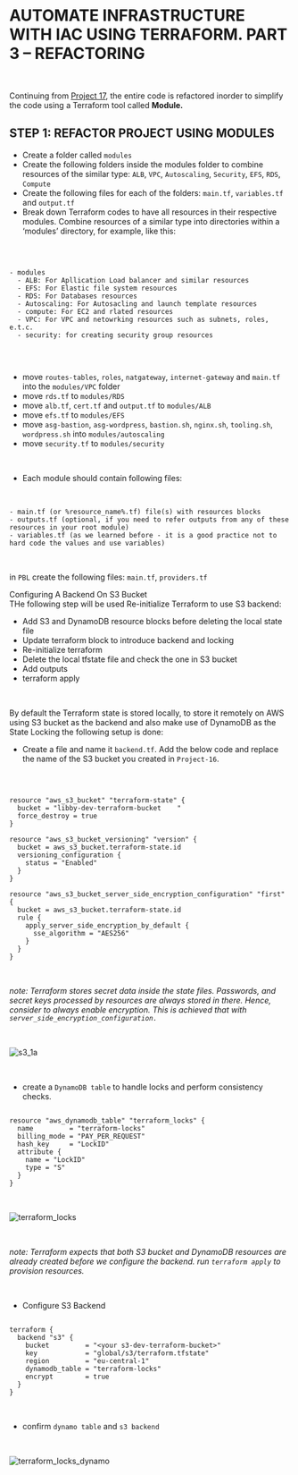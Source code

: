 # AUTOMATE INFRASTRUCTURE WITH IAC USING TERRAFORM. PART 3 – REFACTORING

<br>

Continuing from <a href="https://github.com/earchibong/devops_training/blob/main/terraform_02.md"> Project 17</a>, 
the entire code is refactored inorder to simplify the code using a Terraform tool called **Module.**

## STEP 1: REFACTOR PROJECT USING MODULES

- Create a folder called `modules`
- Create the following folders inside the modules folder to combine resources of the similar type: `ALB`, `VPC`, `Autoscaling`, `Security`, `EFS`, `RDS`, `Compute`
- Create the following files for each of the folders: `main.tf`, `variables.tf` and `output.tf`
- Break down Terraform codes to have all resources in their respective modules. Combine resources of a similar type into directories within a ‘modules’ directory, for example, like this:

<br>

```

- modules
  - ALB: For Apllication Load balancer and similar resources
  - EFS: For Elastic file system resources
  - RDS: For Databases resources
  - Autoscaling: For Autosacling and launch template resources
  - compute: For EC2 and rlated resources
  - VPC: For VPC and netowrking resources such as subnets, roles, e.t.c.
  - security: for creating security group resources
  
```

<br>

 - move `routes-tables`, `roles`, `natgateway`, `internet-gateway` and `main.tf` into the `modules/VPC` folder
 - move `rds.tf` to `modules/RDS`
 - move `alb.tf`, `cert.tf` and `output.tf` to `modules/ALB`
 - move `efs.tf` to `modules/EFS`
 - move `asg-bastion`, `asg-wordpress`, `bastion.sh`, `nginx.sh`, `tooling.sh`, `wordpress.sh` into `modules/autoscaling`
 - move `security.tf` to `modules/security`
<br>


- Each module should contain following files:

<br>

```
- main.tf (or %resource_name%.tf) file(s) with resources blocks
- outputs.tf (optional, if you need to refer outputs from any of these resources in your root module)
- variables.tf (as we learned before - it is a good practice not to hard code the values and use variables)

```

<br>

in `PBL` create the following files: `main.tf`, `providers.tf`






Configuring A Backend On S3 Bucket
<br>
THe following step will be used Re-initialize Terraform to use S3 backend:

- Add S3 and DynamoDB resource blocks before deleting the local state file
- Update terraform block to introduce backend and locking
- Re-initialize terraform
- Delete the local tfstate file and check the one in S3 bucket
- Add outputs
- terraform apply

<br>

By default the Terraform state is stored locally, to store it remotely on AWS using S3 bucket as the backend and also make use of 
DynamoDB as the State Locking the following setup is done:

- Create a file and name it `backend.tf`. Add the below code and replace the name of the S3 bucket you created in `Project-16`.

<br>

```

resource "aws_s3_bucket" "terraform-state" {
  bucket = "libby-dev-terraform-bucket    "
  force_destroy = true
}

resource "aws_s3_bucket_versioning" "version" {
  bucket = aws_s3_bucket.terraform-state.id
  versioning_configuration {
    status = "Enabled"
  }
}

resource "aws_s3_bucket_server_side_encryption_configuration" "first" {
  bucket = aws_s3_bucket.terraform-state.id
  rule {
    apply_server_side_encryption_by_default {
      sse_algorithm = "AES256"
    }
  }
}

```

<br>

*note: Terraform stores secret data inside the state files. Passwords, and secret keys processed by resources are always stored in there.
Hence, consider to always enable encryption. This is achieved that with `server_side_encryption_configuration.`*

<br>

![s3_1a](https://user-images.githubusercontent.com/92983658/205866873-54d1c060-9b0a-4cec-8414-37f7d80cf5f5.png)


<br>

- create a `DynamoDB table` to handle locks and perform consistency checks.

```

resource "aws_dynamodb_table" "terraform_locks" {
  name         = "terraform-locks"
  billing_mode = "PAY_PER_REQUEST"
  hash_key     = "LockID"
  attribute {
    name = "LockID"
    type = "S"
  }
}

```

<br>

![terraform_locks](https://user-images.githubusercontent.com/92983658/205694662-cfbeff8e-f56f-4e10-8d53-ae8c15120d45.png)

<br>



*note: Terraform expects that both S3 bucket and DynamoDB resources are already created before we configure the backend. 
run `terraform apply` to provision resources.*

<br>

- Configure S3 Backend

```

terraform {
  backend "s3" {
    bucket         = "<your s3-dev-terraform-bucket>"
    key            = "global/s3/terraform.tfstate"
    region         = "eu-central-1"
    dynamodb_table = "terraform-locks"
    encrypt        = true
  }
}

```

<br>

- confirm `dynamo table` and `s3 backend`

<br>

![terraform_locks_dynamo](https://user-images.githubusercontent.com/92983658/205701130-1912fbba-3a11-4d3f-83fd-252f74504ffc.png)

<br>


